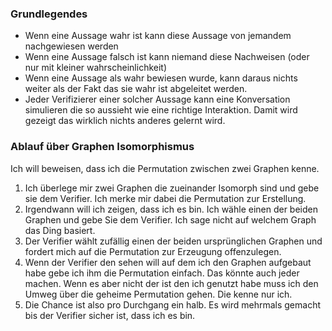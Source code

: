 ### Grundlegendes

- Wenn eine Aussage wahr ist kann diese Aussage von jemandem nachgewiesen werden
- Wenn eine Aussage falsch ist kann niemand diese Nachweisen (oder nur mit kleiner wahrscheinlichkeit)
- Wenn eine Aussage als wahr bewiesen wurde, kann daraus nichts weiter als der Fakt das sie wahr ist abgeleitet werden.
- Jeder Verifizierer einer solcher Aussage kann eine Konversation simulieren die so aussieht wie eine richtige Interaktion. Damit wird gezeigt das wirklich nichts anderes gelernt wird.
### Ablauf über Graphen Isomorphismus

Ich will beweisen, dass ich die Permutation zwischen zwei Graphen kenne.

1. Ich überlege mir zwei Graphen die zueinander Isomorph sind und gebe sie dem Verifier. Ich merke mir dabei die Permutation zur Erstellung.
2. Irgendwann will ich zeigen, dass ich es bin. Ich wähle einen der beiden Graphen und gebe Sie dem Verifier. Ich sage nicht auf welchem Graph das Ding basiert.
3. Der Verifier wählt zufällig einen der beiden ursprünglichen Graphen und fordert mich auf die Permutation zur Erzeugung offenzulegen.
4. Wenn der Verifier den sehen will auf dem ich den Graphen aufgebaut habe gebe ich ihm die Permutation einfach. Das könnte auch jeder machen. Wenn es aber nicht der ist den ich genutzt habe muss ich den Umweg über die geheime Permutation gehen. Die kenne nur ich.
5. Die Chance ist also pro Durchgang ein halb. Es wird mehrmals gemacht bis der Verifier sicher ist, dass ich es bin.